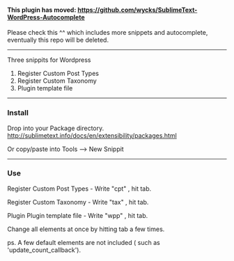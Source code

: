 #### This plugin has moved: https://github.com/wycks/SublimeText-WordPress-Autocomplete

Please check this ^^ which includes more snippets and autocomplete, eventually this repo will be deleted.

-------------------------------

Three snippits for Wordpress

1. Register Custom Post Types
2. Register Custom Taxonomy
3. Plugin template file
  
-------------------------------
### Install 

Drop into your Package directory. http://sublimetext.info/docs/en/extensibility/packages.html  

Or copy/paste into Tools --> New Snippit  

-------------------------------

### Use 

Register Custom Post Types - Write "cpt" , hit tab.  

Register Custom Taxonomy  -  Write "tax" , hit tab.  

Plugin Plugin template file  -  Write "wpp" , hit tab.  


Change all elements at once by hitting tab a few times.  

ps. A few default elements are not included ( such as 'update_count_callback').  
